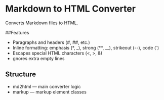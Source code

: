 # Markdown to HTML Converter
Converts Markdown files to HTML.

##Features
- Paragraphs and headers (#, ##, etc.)
- Inline formatting: emphasis (*, _), strong (**, __), strikeout (--), code (`)
- Escapes special HTML characters (<, >, &)
- gnores extra empty lines

## Structure
- md2html — main converter logic
- markup — markup element classes
